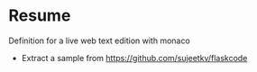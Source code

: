 # Resume

Definition for a live web text edition with monaco

* Extract a sample from https://github.com/sujeetkv/flaskcode